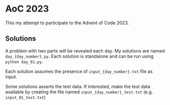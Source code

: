 # AoC 2023

This my attempt to participate to the Advent of Code 2023.

## Solutions

A problem with two parts will be revealed each day. My solutions are named
`day_{day_number}.py`. Each solution is standalone and can be run using
`python day_01.py`.

Each solution assumes the presence of `input_{day_number}.txt` file as input.

Some solutions asserts the test data. If interested, make the test data
available by creating the file named `input_{day_number}_test.txt` (e.g.
`input_01_test.txt`)
